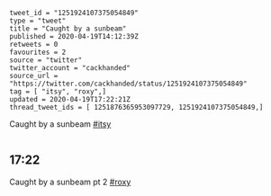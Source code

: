 ```
tweet_id = "1251924107375054849"
type = "tweet"
title = "Caught by a sunbeam"
published = 2020-04-19T14:12:39Z
retweets = 0
favourites = 2
source = "twitter"
twitter_account = "cackhanded"
source_url = "https://twitter.com/cackhanded/status/1251924107375054849"
tag = [ "itsy", "roxy",]
updated = 2020-04-19T17:22:21Z
thread_tweet_ids = [ 1251876365953097729, 1251924107375054849,]
```

Caught by a sunbeam [#itsy](/tags/itsy/)

<p class='image'><img src='https://mnf.m17s.net/2020/04/19/EV-O53BWoAQoBMT.jpg' alt=''></p>

## 17:22

Caught by a sunbeam pt 2 [#roxy](/tags/roxy/)

<p class='image'><img src='https://mnf.m17s.net/2020/04/19/EV-6UyFWAAMLZO5.jpg' alt=''></p>

